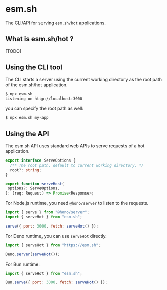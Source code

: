 # esm.sh

The CLI/API for serving `esm.sh/hot` applications.

## What is esm.sh/hot ?

[TODO]

## Using the CLI tool

The CLI starts a server using the current working directory as the root path of the esm.sh/hot application.

```bash
$ npx esm.sh
Listening on http://localhost:3000
```

you can specify the root path as well:

```bash
$ npx esm.sh my-app
```

## Using the API

The esm.sh API uses standard web APIs to serve requests of a hot application.

```ts
export interface ServeOptions {
  /** The root path, default to current working directory. */
  root?: string;
}

export function serveHost(
 options?: ServeOptions,
): (req: Request) => Promise<Response>;
```

For Node.js runtime, you need `@hono/server` to listen to the requests.

```js
import { serve } from "@hono/server";
import { serveHot } from "esm.sh";

serve({ port: 3000, fetch: serveHot() });
```

For Deno runtime, you can use `serveHot` directly.

```js
import { serveHot } from "https://esm.sh";

Deno.server(serveHot());
```

For Bun runtime:

```js
import { serveHot } from "esm.sh";

Bun.serve({ port: 3000, fetch: serveHot() });
```

